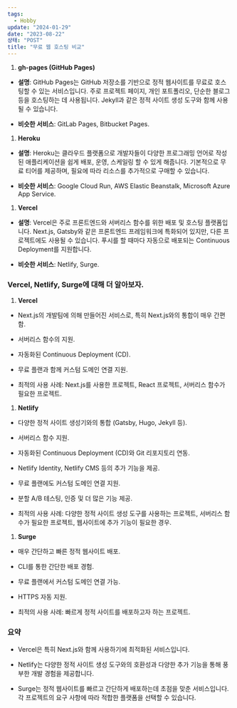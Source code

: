 ```yaml
---
tags:
  - Hobby
update: "2024-01-29"
date: "2023-08-22"
상태: "POST"
title: "무료 웹 호스팅 비교"
---
```

1. **gh-pages (GitHub Pages)**

  - **설명**: GitHub Pages는 GitHub 저장소를 기반으로 정적 웹사이트를 무료로 호스팅할 수 있는 서비스입니다. 주로 프로젝트 페이지, 개인 포트폴리오, 단순한 블로그 등을 호스팅하는 데 사용됩니다. Jekyll과 같은 정적 사이트 생성 도구와 함께 사용될 수 있습니다.

  - **비슷한 서비스**: GitLab Pages, Bitbucket Pages.

1. **Heroku**

  - **설명**: Heroku는 클라우드 플랫폼으로 개발자들이 다양한 프로그래밍 언어로 작성된 애플리케이션을 쉽게 배포, 운영, 스케일링 할 수 있게 해줍니다. 기본적으로 무료 티어를 제공하며, 필요에 따라 리소스를 추가적으로 구매할 수 있습니다.

  - **비슷한 서비스**: Google Cloud Run, AWS Elastic Beanstalk, Microsoft Azure App Service.

1. **Vercel**

  - **설명**: Vercel은 주로 프론트엔드와 서버리스 함수를 위한 배포 및 호스팅 플랫폼입니다. Next.js, Gatsby와 같은 프론트엔드 프레임워크에 특화되어 있지만, 다른 프로젝트에도 사용될 수 있습니다. 푸시를 할 때마다 자동으로 배포되는 Continuous Deployment를 지원합니다.

  - **비슷한 서비스**: Netlify, Surge.

### Vercel, Netlify, Surge에 대해 더 알아보자. 

1. **Vercel**

  - Next.js의 개발팀에 의해 만들어진 서비스로, 특히 Next.js와의 통합이 매우 간편함.

  - 서버리스 함수의 지원.

  - 자동화된 Continuous Deployment (CD).

  - 무료 플랜과 함께 커스텀 도메인 연결 지원.

  - 최적의 사용 사례: Next.js를 사용한 프로젝트, React 프로젝트, 서버리스 함수가 필요한 프로젝트.

1. **Netlify**

  - 다양한 정적 사이트 생성기와의 통합 (Gatsby, Hugo, Jekyll 등).

  - 서버리스 함수 지원.

  - 자동화된 Continuous Deployment (CD)와 Git 리포지토리 연동.

  - Netlify Identity, Netlify CMS 등의 추가 기능을 제공.

  - 무료 플랜에도 커스텀 도메인 연결 지원.

  - 분할 A/B 테스팅, 인증 및 더 많은 기능 제공.

  - 최적의 사용 사례: 다양한 정적 사이트 생성 도구를 사용하는 프로젝트, 서버리스 함수가 필요한 프로젝트, 웹사이트에 추가 기능이 필요한 경우.

1. **Surge**

  - 매우 간단하고 빠른 정적 웹사이트 배포.

  - CLI를 통한 간단한 배포 경험.

  - 무료 플랜에서 커스텀 도메인 연결 가능.

  - HTTPS 자동 지원.

  - 최적의 사용 사례: 빠르게 정적 사이트를 배포하고자 하는 프로젝트.

### 요약

- Vercel은 특히 Next.js와 함께 사용하기에 최적화된 서비스입니다.

- Netlify는 다양한 정적 사이트 생성 도구와의 호환성과 다양한 추가 기능을 통해 풍부한 개발 경험을 제공합니다.

- Surge는 정적 웹사이트를 빠르고 간단하게 배포하는데 초점을 맞춘 서비스입니다.
각 프로젝트의 요구 사항에 따라 적합한 플랫폼을 선택할 수 있습니다.

